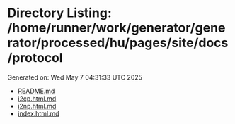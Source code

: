 # Directory Listing: /home/runner/work/generator/generator/processed/hu/pages/site/docs/protocol
Generated on: Wed May  7 04:31:33 UTC 2025

- [README.md](README.md)
- [i2cp.html.md](i2cp.html.md)
- [i2np.html.md](i2np.html.md)
- [index.html.md](index.html.md)
